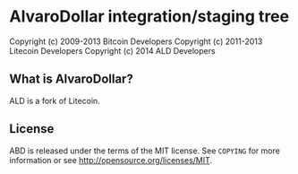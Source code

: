 AlvaroDollar integration/staging tree
================================

Copyright (c) 2009-2013 Bitcoin Developers
Copyright (c) 2011-2013 Litecoin Developers
Copyright (c) 2014		ALD Developers

What is AlvaroDollar?
----------------

ALD is a fork of Litecoin.

License
-------

ABD is released under the terms of the MIT license. See `COPYING` for more
information or see http://opensource.org/licenses/MIT.

